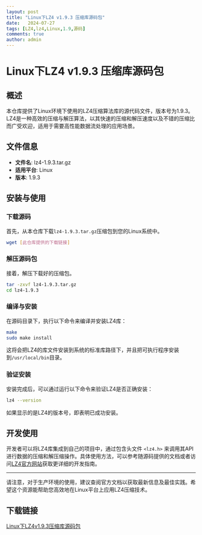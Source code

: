 ```yaml
---
layout: post
title: "Linux下LZ4 v1.9.3 压缩库源码包"
date:   2024-07-27
tags: [LZ4,lz4,Linux,1.9,源码]
comments: true
author: admin
---
```

# Linux下LZ4 v1.9.3 压缩库源码包

## 概述

本仓库提供了Linux环境下使用的LZ4压缩算法库的源代码文件，版本号为1.9.3。LZ4是一种高效的压缩与解压算法，以其快速的压缩和解压速度以及不错的压缩比而广受欢迎，适用于需要高性能数据流处理的应用场景。

## 文件信息

- **文件名**: lz4-1.9.3.tar.gz
- **适用平台**: Linux
- **版本**: 1.9.3

## 安装与使用

### 下载源码

首先，从本仓库下载`lz4-1.9.3.tar.gz`压缩包到您的Linux系统中。

```bash
wget [此仓库提供的下载链接]
```

### 解压源码包

接着，解压下载好的压缩包。

```bash
tar -zxvf lz4-1.9.3.tar.gz
cd lz4-1.9.3
```

### 编译与安装

在源码目录下，执行以下命令来编译并安装LZ4库：

```bash
make
sudo make install
```

这将会把LZ4的库文件安装到系统的标准库路径下，并且把可执行程序安装到`/usr/local/bin`目录。

### 验证安装

安装完成后，可以通过运行以下命令来验证LZ4是否正确安装：

```bash
lz4 --version
```

如果显示的是LZ4的版本号，即表明已成功安装。

## 开发使用

开发者可以将LZ4库集成到自己的项目中，通过包含头文件 `<lz4.h>` 来调用其API进行数据的压缩和解压缩操作。具体使用方法，可以参考随源码提供的文档或者访问[LZ4官方网站](https://lz4.github.io/lz4/)获取更详细的开发指南。

---

请注意，对于生产环境的使用，建议查阅官方文档以获取最新信息及最佳实践。希望这个资源能帮助您高效地在Linux平台上应用LZ4压缩技术。

## 下载链接

[Linux下LZ4v1.9.3压缩库源码包](https://pan.quark.cn/s/b5994138b8c6)